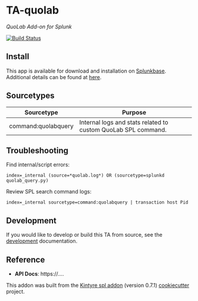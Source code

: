 # TA-quolab

_QuoLab Add-on for Splunk_


[![Build Status](https://github.com/quolab/splunk-add-on/actions/workflows/build.yml/badge.svg?branch=main)](https://github.com/quolab/splunk-add-on/actions)


## Install



This app is available for download and installation on [Splunkbase](https://splunkbase.splunk.com/apps/#/search/TA-quolab/).
Additional details can be found at [here](./.splunkbase/details.md).



## Sourcetypes

| Sourcetype | Purpose |
| ---------- | ------- |
| command:quolabquery | Internal logs and stats related to custom QuoLab SPL command. |

## Troubleshooting

Find internal/script errors:

```
index=_internal (source=*quolab.log*) OR (sourcetype=splunkd quolab_query.py)
```

Review SPL search command logs:

```
index=_internal sourcetype=command:quolabquery | transaction host Pid
```

## Development

If you would like to develop or build this TA from source, see the [development](./DEVELOPMENT.md) documentation.

## Reference

 * **API Docs**:  https://....


This addon was built from the [Kintyre spl addon](https://github.com/Kintyre/cypress_ta_spl) (version 0.7.1) [cookiecutter](https://github.com/audreyr/cookiecutter) project.
